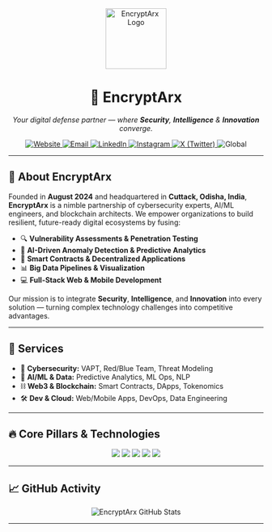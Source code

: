 <div align="center">
  <img src="https://github.com/EncryptArx/encryptarx-website/blob/main/src/assets/logo.png" alt="EncryptArx Logo" width="120" />
  <h1>🔐 EncryptArx</h1>
  <p><em>Your digital defense partner — where <strong>Security</strong>, <strong>Intelligence</strong> & <strong>Innovation</strong> converge.</em></p>

  <!-- Social & Contact Badges -->
  <p>
    <a href="https://www.encryptarx.in/">
      <img alt="Website" src="https://img.shields.io/badge/Website-EncryptArx-0A192F?logo=Google-Chrome&logoColor=white" />
    </a>
    <a href="mailto:support@encryptarx.in">
      <img alt="Email" src="https://img.shields.io/badge/Email-support@encryptarx.in-D14836?logo=gmail&logoColor=white" />
    </a>
    <a href="https://linkedin.com/company/encryptarx">
      <img alt="LinkedIn" src="https://img.shields.io/badge/LinkedIn-EncryptArx-0077B5?logo=linkedin&logoColor=white" />
    </a>
    <a href="https://www.instagram.com/encryptarx/">
      <img alt="Instagram" src="https://img.shields.io/badge/Instagram-@encryptarx-E4405F?logo=instagram&logoColor=white" />
    </a>
    <a href="https://x.com/encryptarxx">
      <img alt="X (Twitter)" src="https://img.shields.io/badge/X-@encryptarxx-000000?logo=twitter&logoColor=white" />
    </a>
    <span>
      <img alt="Global" src="https://img.shields.io/badge/Location-Global%20%2F%20Remote-4AB857?logo=earth&logoColor=white" />
    </span>
  </p>
</div>


---

## 🚀 About EncryptArx  

Founded in **August 2024** and headquartered in **Cuttack, Odisha, India**, **EncryptArx** is a nimble partnership of cybersecurity experts, AI/ML engineers, and blockchain architects. We empower organizations to build resilient, future-ready digital ecosystems by fusing:

- 🔍 **Vulnerability Assessments & Penetration Testing**  
- 🤖 **AI-Driven Anomaly Detection & Predictive Analytics**  
- 🔗 **Smart Contracts & Decentralized Applications**  
- 📊 **Big Data Pipelines & Visualization**  
- 💻 **Full-Stack Web & Mobile Development**

Our mission is to integrate **Security**, **Intelligence**, and **Innovation** into every solution — turning complex technology challenges into competitive advantages.

---

## 💼 Services

- 🔐 **Cybersecurity:** VAPT, Red/Blue Team, Threat Modeling  
- 🧠 **AI/ML & Data:** Predictive Analytics, ML Ops, NLP  
- ⛓️ **Web3 & Blockchain:** Smart Contracts, DApps, Tokenomics  
- 🛠️ **Dev & Cloud:** Web/Mobile Apps, DevOps, Data Engineering
---


## 🔥 Core Pillars & Technologies

<div align="center">
  <img src="https://img.shields.io/badge/Cybersecurity-Expertise-ff4757?logo=fortinet&logoColor=white" />
  <img src="https://img.shields.io/badge/AI/ML-Intelligence-3742fa?logo=tensorflow&logoColor=white" />
  <img src="https://img.shields.io/badge/Web3-Blockchain-8e44ad?logo=ethereum&logoColor=white" />
  <img src="https://img.shields.io/badge/Data-Engineering-2ed573?logo=apache-spark&logoColor=white" />
  <img src="https://img.shields.io/badge/Full--Stack-Development-ffa501?logo=javascript&logoColor=white" />
</div>

---

## 📈 GitHub Activity

<div align="center">
  <img src="https://github-readme-stats.vercel.app/api?username=EncryptArx&show_icons=true&theme=dark&count_private=true" alt="EncryptArx GitHub Stats" />
</div>

---
